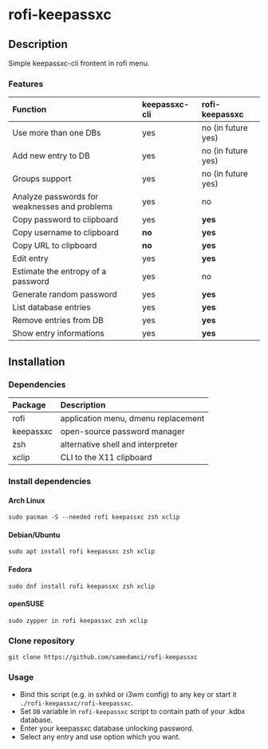 # rofi-keepassxc

## Description
Simple keepassxc-cli frontent in rofi menu.

### Features
Function | keepassxc-cli | rofi-keepassxc
:--- | :--- | :---
Use more than one DBs | yes | no (in future yes)
Add new entry to DB | yes | no (in future yes)
Groups support | yes | no (in future yes)
Analyze passwords for weaknesses and problems | yes | no
Copy password to clipboard | yes | **yes**
Copy username to clipboard | **no**| **yes**
Copy URL to clipboard | **no** | **yes**
Edit entry | yes | **yes**
Estimate the entropy of a password | yes | no
Generate random password | yes | **yes**
List database entries | yes | **yes**
Remove entries from DB | yes | **yes**
Show entry informations | yes | **yes**

## Installation
### Dependencies
Package | Description
:--- | :---
rofi | application menu, dmenu replacement
keepassxc | open-source password manager
zsh | alternative shell and interpreter
xclip | CLI to the X11 clipboard

### Install dependencies
#### Arch Linux
```
sudo pacman -S --needed rofi keepassxc zsh xclip
```
#### Debian/Ubuntu
```
sudo apt install rofi keepassxc zsh xclip
```
#### Fedora
```
sudo dnf install rofi keepassxc zsh xclip
```
#### openSUSE
```
sudo zypper in rofi keepassxc zsh xclip
```
### Clone repository
```
git clone https://github.com/samedamci/rofi-keepassxc
```
### Usage
* Bind this script (e.g. in sxhkd or i3wm config) to any key or start it `./rofi-keepassxc/rofi-keepassxc`.
* Set `DB` variable in `rofi-keepassxc` script to contain path of your .kdbx database.
* Enter your keepassxc database unlocking password.
* Select any entry and use option which you want.
